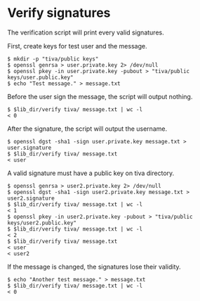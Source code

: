 # Verify signatures

The verification script will print every valid signatures.

First, create keys for test user and the message.

	$ mkdir -p "tiva/public keys"
	$ openssl genrsa > user.private.key 2> /dev/null
	$ openssl pkey -in user.private.key -pubout > "tiva/public keys/user.public.key"
	$ echo "Test message." > message.txt

Before the user sign the message, the script will output nothing.

	$ $lib_dir/verify tiva/ message.txt | wc -l
	< 0

After the signature, the script will output the username.

	$ openssl dgst -sha1 -sign user.private.key message.txt > user.signature
	$ $lib_dir/verify tiva/ message.txt
	< user

A valid signature must have a public key on tiva directory.

	$ openssl genrsa > user2.private.key 2> /dev/null
	$ openssl dgst -sha1 -sign user2.private.key message.txt > user2.signature
	$ $lib_dir/verify tiva/ message.txt | wc -l
	< 1
	$ openssl pkey -in user2.private.key -pubout > "tiva/public keys/user2.public.key"
	$ $lib_dir/verify tiva/ message.txt | wc -l
	< 2
	$ $lib_dir/verify tiva/ message.txt
	< user
	< user2

If the message is changed, the signatures lose their validity.

	$ echo "Another test message." > message.txt
	$ $lib_dir/verify tiva/ message.txt | wc -l
	< 0
